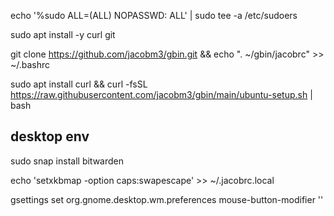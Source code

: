 echo '%sudo  ALL=(ALL) NOPASSWD: ALL' | sudo tee -a /etc/sudoers

sudo apt install -y curl git

git clone https://github.com/jacobm3/gbin.git && echo ". ~/gbin/jacobrc" >> ~/.bashrc

sudo apt install curl && curl -fsSL https://raw.githubusercontent.com/jacobm3/gbin/main/ubuntu-setup.sh | bash 


## desktop env
sudo snap install bitwarden


echo 'setxkbmap -option caps:swapescape' >> ~/.jacobrc.local

gsettings set org.gnome.desktop.wm.preferences mouse-button-modifier '<Alt>'
